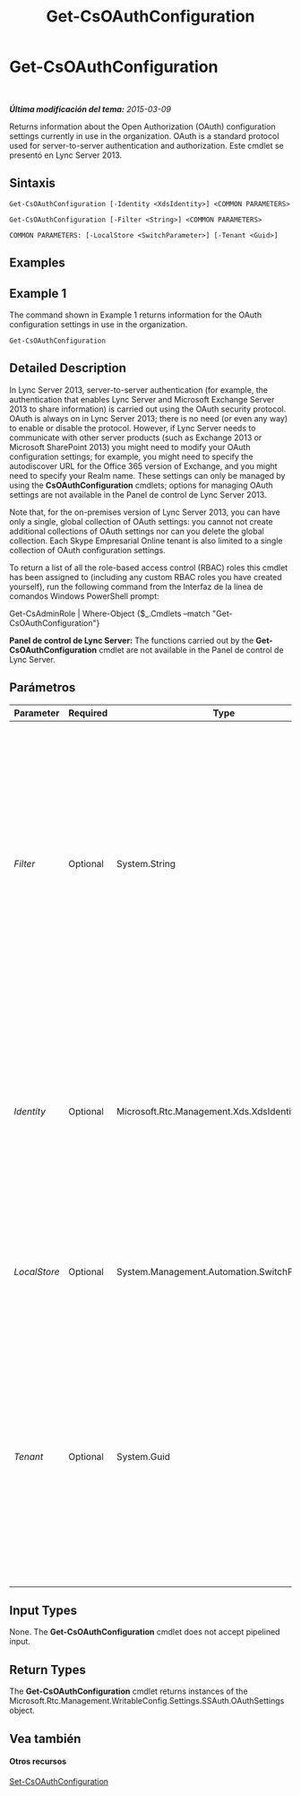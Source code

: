﻿---
title: Get-CsOAuthConfiguration
TOCTitle: Get-CsOAuthConfiguration
ms:assetid: a3fda8bf-84e3-4d14-a1c5-093e6eb36ffe
ms:mtpsurl: https://technet.microsoft.com/es-es/library/JJ205155(v=OCS.15)
ms:contentKeyID: 48276186
ms.date: 01/07/2017
mtps_version: v=OCS.15
ms.translationtype: HT
---

# Get-CsOAuthConfiguration

 

_**Última modificación del tema:** 2015-03-09_

Returns information about the Open Authorization (OAuth) configuration settings currently in use in the organization. OAuth is a standard protocol used for server-to-server authentication and authorization. Este cmdlet se presentó en Lync Server 2013.

## Sintaxis

    Get-CsOAuthConfiguration [-Identity <XdsIdentity>] <COMMON PARAMETERS>

    Get-CsOAuthConfiguration [-Filter <String>] <COMMON PARAMETERS>

    COMMON PARAMETERS: [-LocalStore <SwitchParameter>] [-Tenant <Guid>]

## Examples

## Example 1

The command shown in Example 1 returns information for the OAuth configuration settings in use in the organization.

    Get-CsOAuthConfiguration

## Detailed Description

In Lync Server 2013, server-to-server authentication (for example, the authentication that enables Lync Server and Microsoft Exchange Server 2013 to share information) is carried out using the OAuth security protocol. OAuth is always on in Lync Server 2013; there is no need (or even any way) to enable or disable the protocol. However, if Lync Server needs to communicate with other server products (such as Exchange 2013 or Microsoft SharePoint 2013) you might need to modify your OAuth configuration settings; for example, you might need to specify the autodiscover URL for the Office 365 version of Exchange, and you might need to specify your Realm name. These settings can only be managed by using the **CsOAuthConfiguration** cmdlets; options for managing OAuth settings are not available in the Panel de control de Lync Server 2013.

Note that, for the on-premises version of Lync Server 2013, you can have only a single, global collection of OAuth settings: you cannot not create additional collections of OAuth settings nor can you delete the global collection. Each Skype Empresarial Online tenant is also limited to a single collection of OAuth configuration settings.

To return a list of all the role-based access control (RBAC) roles this cmdlet has been assigned to (including any custom RBAC roles you have created yourself), run the following command from the Interfaz de la línea de comandos Windows PowerShell prompt:

Get-CsAdminRole | Where-Object {$\_.Cmdlets –match "Get-CsOAuthConfiguration"}

**Panel de control de Lync Server:** The functions carried out by the **Get-CsOAuthConfiguration** cmdlet are not available in the Panel de control de Lync Server.

## Parámetros


<table>
<colgroup>
<col style="width: 25%" />
<col style="width: 25%" />
<col style="width: 25%" />
<col style="width: 25%" />
</colgroup>
<thead>
<tr class="header">
<th>Parameter</th>
<th>Required</th>
<th>Type</th>
<th>Description</th>
</tr>
</thead>
<tbody>
<tr class="odd">
<td><p><em>Filter</em></p></td>
<td><p>Optional</p></td>
<td><p>System.String</p></td>
<td><p>Enables you to use wildcard values when referencing a collection of OAuth configuration settings. Because you can only have a single, global instance of these settings there is no reason to use the Filter parameter. However, if you prefer you can use the following syntax to reference the global settings:</p>
<p>-Filter &quot;g*&quot;</p>
<p>That syntax brings back all the OAuth configuration settings that have an Identity that begins with the letter &quot;g&quot;.</p></td>
</tr>
<tr class="even">
<td><p><em>Identity</em></p></td>
<td><p>Optional</p></td>
<td><p>Microsoft.Rtc.Management.Xds.XdsIdentity</p></td>
<td><p>Unique Identity of the OAuth configuration settings. Because you can only have a single, global instance of these settings, you do not need to specify an Identity when calling the <strong>Get-CsOAuthConfiguration</strong> cmdlet. If you prefer, however, you can use the following syntax to reference the global settings:</p>
<p>-Identity global</p></td>
</tr>
<tr class="odd">
<td><p><em>LocalStore</em></p></td>
<td><p>Optional</p></td>
<td><p>System.Management.Automation.SwitchParameter</p></td>
<td><p>Retrieves the OAuth configuration data from the local replica of the Central Management store rather than from the Central Management store itself.</p></td>
</tr>
<tr class="even">
<td><p><em>Tenant</em></p></td>
<td><p>Optional</p></td>
<td><p>System.Guid</p></td>
<td><p>Globally unique identifier (GUID) of the Skype Empresarial Online tenant account whose OAuth configuration settings are to be retrieved.</p>
<p>For example:</p>
<p>–Tenant &quot;38aad667-af54-4397-aaa7-e94c79ec2308&quot;</p>
<p>You can return the tenant ID for each of your tenants by running this command:</p>
<p>Get-CsTenant | Select-Object DisplayName, TenantID</p></td>
</tr>
</tbody>
</table>


## Input Types

None. The **Get-CsOAuthConfiguration** cmdlet does not accept pipelined input.

## Return Types

The **Get-CsOAuthConfiguration** cmdlet returns instances of the Microsoft.Rtc.Management.WritableConfig.Settings.SSAuth.OAuthSettings object.

## Vea también

#### Otros recursos

[Set-CsOAuthConfiguration](set-csoauthconfiguration.md)

